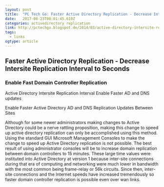 ```yaml
---
layout: post 
title:  "PC Tech Go: Faster Active Directory Replication - Decrease Intersite Replication Interval to Seconds" 
date:   2017-08-23T00:01:45.610Z 
categories: activedirectory replication
link: http://pctechgo.blogspot.de/2014/03/active-directory-intersite-replication.html 
tags:
  - links
ogtype: article 
---
```



## Faster Active Directory Replication - Decrease Intersite Replication Interval to Seconds

### Enable Fast Domain Controller Replication

Active Directory Intersite Replication Interval Enable Faster AD and DNS updates  

Enable Faster Active Directory AD and DNS Replication Updates Between Sites 

Although for some newer administrators making changes to Active Directory could be a nerve rattling proposition, making this change to speed up active directory replication can only be accomplished using this method. Using the standard GUI Microsoft Management Consoles to make the change to speed up Active Directory replication is not possible. The best result of using administrator consoles will be to increase domain replication between domain controllers to 15 minutes. These large time values were instituted into Active Directory at version 1 because inter-site connections during that era of computing and networking were much lower in bandwidth with the most common being frame-relay or 56k circuits. Since then, inter-site connections and the Internet speeds have increased tremendously so faster domain controller replication is possible even over wan links. 